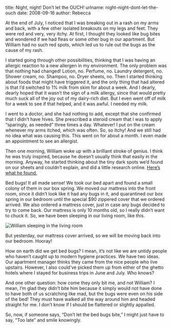 title: Night, night! Don&#x02bc;t let the OUCH!
urlname: night-night-dont-let-the-ouch
date: 2008-09-16
author: Rebecca

At the end of July, I noticed that I was breaking out in a rash on my arms and
back, with a few other isolated breakouts on my legs and feet. They were red and
very, very itchy. At first, I thought they looked like bug bites and wondered if
we had fleas or some other bug in our apartment. But William had no such red
spots, which led us to rule out the bugs as the cause of my rash.

I started going through other possibilities, thinking that I was having an
allergic reaction to a new allergen in my environment. The only problem was that
nothing had changed! Lotion, no. Perfume, no. Laundry detergent, no. Shower
cream, no. Shampoo, no. Dryer sheets, no. Then I started thinking about foods
that might have triggered it, and the only thing that had altered is that
I&#x02bc;d switched to 1% milk from skim for about a week. And I dearly, dearly
hoped that it wasn&#x02bc;t the sign of a milk allergy, since that would pretty
much suck all of the joy out of my dairy-rich diet. But I even went off of milk
for a week to see if that helped, and it was awful. I needed my milk.

I went to a doctor, and she had nothing to add, except that she confirmed that I
didn&#x02bc;t have hives. She prescribed a steroid cream that I was to apply
&ldquo;sparingly, as needed&rdquo; three times a day. Whatever! I put on the
cream whenever my arms itched, which was often. So, so itchy! And we still had
no idea what was causing this. This went on for about a month. I even made an
appointment to see an allergist.

Then one morning, William woke up with a brilliant stroke of genius. I think he
was truly inspired, because he doesn&#x02bc;t usually think that easily in the
morning. Anyway, he started thinking about the tiny dark spots we&#x02bc;d found
on our sheets and couldn&#x02bc;t explain, and did a little research online.
[Here&#x02bc;s what he found.][a]

Bed bugs! It all made sense! We took our bed apart and found a small colony of
them in our box spring. We moved our mattress into the front room, since it
didn&#x02bc;t look like it had any bugs in it, and quarantined our box spring in
our bedroom until the special $90 zippered cover that we ordered arrived. We
also ordered a mattress cover, just in case any bugs decided to try to come
back. Our mattress is only 10 months old, so I really didn&#x02bc;t want to
chuck it. So, we have been sleeping in our living room, like this.

<img src="{static}/images/2008-09-16-mattress.jpg" alt="William sleeping in the living room" class="img-fluid">

But yesterday, our mattress cover arrived, so we will be moving back into our
bedroom. Hooray!

How on earth did we get bed bugs? I mean, it&#x02bc;s not like we are untidy
people who haven&#x02bc;t caught up to modern hygiene practices. We have two
ideas. Our apartment manager thinks they came from the nice people who live
upstairs. However, I also could&#x02bc;ve picked them up from either of the
ghetto hotels where I stayed for business trips in June and July. Who knows?

And one other question: how come they only bit me, and not William? I mean,
I&#x02bc;m glad they didn&#x02bc;t bite him because it simply would not have
done to have both of us scratching like mad, but the bugs were even on his side
of the bed! They must have walked all the way around him and headed straight for
me. I don&#x02bc;t know if I should be flattered or slightly appalled.

So, now, if someone says, &ldquo;Don&#x02bc;t let the bed bugs bite,&rdquo; I
might just have to say, &ldquo;Too late&rdquo; and smile knowingly.

[a]: https://web.archive.org/web/20160108172022/http://ohioline.osu.edu/hyg-fact/2000/2105.html

